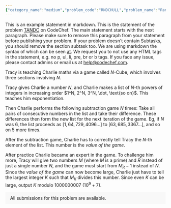 ```yaml
---
{"category_name":"medium","problem_code":"RNDCHULL","problem_name":"Random Convex Hull","problemComponents":{"constraints":"- $1 \\le T \\le 10$\n- $3 \\le N \\le 30$\n- $-1000 \\le x_i \\le 1000$\n- $-1000 \\le y_i \\le 1000$\n- The sum of $N$ over all test cases doesn\u0027t exceed $30$\n","constraintsState":true,"subtasks":"- 30 points : $1 \\leq R \\leq 10000$\n- 70 points : $1 \\leq R \\leq 10^9$\n","subtasksState":false,"inputFormat":"- The first line contains a single integer $T$, the number of test cases. The description of test cases follows.\n\n- The first line of each test case contains a single integer $N$ $-$ the length of the two arrays.\n\n- The second line of each test case contains $N$ integers $x_1, x_2,\\dots, x_N$ ($x_1 \\lt x_2 \\lt \\ldots \\lt x_N$).\n\n- The third line of each test case contains $N$ integers $y_1, y_2,\\dots, y_N$ ($y_1 \\lt y_2 \\lt \\ldots \\lt y_N$).","inputFormatState":true,"outputFormat":"For each test case print the remainder of $2S$ modulo $998\\,244\\,353$.","outputFormatState":true,"sampleTestCases":{"0":{"id":1,"input":"2\n3\n1 2 3\n1 2 3\n4\n-141 21 321 525\n131 452 653 893\n","output":"12\n9662004\n","explanation":"Here are the weights of all permutations from the first test case:\n\n- For $\\sigma = (1, 2, 3)$, we have points $(1, 1), (2, 2), (3, 3)$. They are collinear, so area of their convex hull is $0$: $A(\\sigma) = 0$.\n\n- For $\\sigma = (1, 3, 2)$, we have points $(1, 1), (2, 3), (3, 2)$. Their convex hull is the triangle with vertices in them, and its area is $\\frac{3}{2}$: $A(\\sigma) = \\frac{3}{2}$.\n\n- For $\\sigma = (2, 1, 3)$, we have points $(1, 2), (2, 1), (3, 3)$. Their convex hull is the triangle with vertices in them, and its area is $\\frac{3}{2}$: $A(\\sigma) = \\frac{3}{2}$.\n\n- For $\\sigma = (2, 3, 1)$, we have points $(1, 2), (2, 3), (3, 1)$. Their convex hull is the triangle with vertices in them, and its area is $\\frac{3}{2}$: $A(\\sigma) = \\frac{3}{2}$.\n\n\n- For $\\sigma = (3, 1, 2)$, we have points $(1, 3), (2, 1), (3, 2)$. Their convex hull is the triangle with vertices in them, and its area is $\\frac{3}{2}$: $A(\\sigma) = \\frac{3}{2}$.\n\n- For $\\sigma = (3, 2, 1)$, we have points $(1, 3), (2, 2), (3, 1)$. They are collinear, so area of their convex hull is $0$: $A(\\sigma) = 0$.\n\n\nSum of these values is $6$, so the answer to this test case is $2\\cdot 6 = 12$.\n\n","isDeleted":false}}},"video_editorial_url":"","languages_supported":{"0":"CPP14","1":"C","2":"JAVA","3":"PYTH 3.6","4":"CPP17","5":"PYTH","6":"PYP3","7":"CS2","8":"ADA","9":"PYPY","10":"TEXT","11":"PAS fpc","12":"NODEJS","13":"RUBY","14":"PHP","15":"GO","16":"HASK","17":"TCL","18":"PERL","19":"SCALA","20":"LUA","21":"kotlin","22":"BASH","23":"JS","24":"LISP sbcl","25":"rust","26":"PAS gpc","27":"BF","28":"CLOJ","29":"R","30":"D","31":"CAML","32":"FORT","33":"ASM","34":"swift","35":"FS","36":"WSPC","37":"LISP clisp","38":"SQL","39":"SCM guile","40":"PERL6","41":"ERL","42":"CLPS","43":"ICK","44":"NICE","45":"PRLG","46":"ICON","47":"COB","48":"SCM chicken","49":"PIKE","50":"SCM qobi","51":"ST","52":"SQLQ","53":"NEM"},"max_timelimit":4,"source_sizelimit":50000,"problem_author":"dario2994","problem_tester":"","date_added":"4-12-2021","tags":{"0":"dario2994","1":"medium","2":"sdelp21","3":"snckel21"},"problem_difficulty_level":"Unavailable","best_tag":"","editorial_url":"https://discuss.codechef.com/problems/RNDCHULL","time":{"view_start_date":1638723600,"submit_start_date":1638723600,"visible_start_date":1638723600,"end_date":1735669800},"is_direct_submittable":false,"problemDiscussURL":"https://discuss.codechef.com/search?q=RNDCHULL","is_proctored":false,"visitedContests":{},"layout":"problem"}
---
```

This is an example statement in markdown. This is the statement of the problem [TANDC](https://codechef.com/problems/TANDC) on CodeChef. The main statement starts with the next paragraph. Please make sure to remove this paragraph from your statement before publishing your problem. If your problem doesn't contain Subtasks, you should remove the section subtask too. We are using markdown the syntax of which can be seen [at](https://github.com/showdownjs/showdown/wiki/Showdown's-Markdown-syntax). We request you to not use any HTML tags in the statement, e.g. no p, ul, li, pre, br or b tags. If you face any issue, please contact admins or email us at help@codechef.com.

Tracy is teaching Charlie maths via a game called $N$-Cube, which involves three sections involving $N$.

Tracy gives Charlie a number $N$, and Charlie makes a list of $N$-th powers of integers in increasing order $1^N, 2^N, 3^N, \dot, \text{so on}$. This teaches him exponentiation.

Then Charlie performs the following subtraction game $N$ times: Take all pairs of consecutive numbers in the list and take their difference. These differences then form the new list for the next iteration of the game. Eg, if $N$ was 6, the list proceeds as $[1, 64, 729, 4096 ... ]$ to $[63, 685, 3367 ...]$, and so on $5$ more times.

After the subtraction game, Charlie has to correctly tell Tracy the $N$-th element of the list. This number is the *value of the game*.

After practice Charlie became an expert in the game. To challenge him more, Tracy will give two numbers $M$ (where $M$ is a prime) and $R$ instead of just a single number $N$, and the game must start from $M_R - 1$ instead of $N$. Since the *value of the game* can now become large, Charlie just have to tell the largest integer $K$ such that $M_K$ divides this number. Since even $K$ can be large, output $K$ modulo 1000000007 ($10^9 + 7$).

<aside style='background: #f8f8f8;padding: 10px 15px;'><div>All submissions for this problem are available.</div></aside>